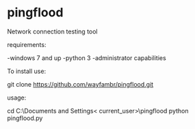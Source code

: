 # pingflood
Network connection testing tool

requirements:

-windows 7 and up
-python 3
-administrator capabilities

To install use:

git clone https://github.com/wayfambr/pingflood.git

usage:

cd C:\Documents and Settings\< current_user>\pingflood
python pingflood.py
